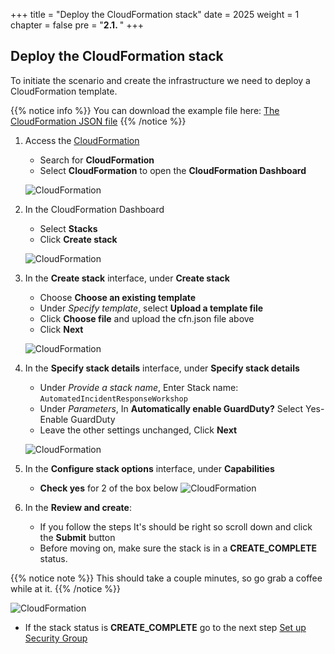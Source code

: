 +++
title = "Deploy the CloudFormation stack"
date = 2025
weight = 1
chapter = false
pre = "<b>2.1. </b>"
+++

## Deploy the CloudFormation stack

To initiate the scenario and create the infrastructure we need to deploy a CloudFormation template.

{{% notice info %}}
You can download the example file here: [The CloudFormation JSON file](files/cfn.json)
{{% /notice %}}


1. Access the [CloudFormation](https://us-east-1.console.aws.amazon.com/cloudformation/home?region=us-east-1#/stacks/create)

   - Search for **CloudFormation**
   - Select **CloudFormation** to open the **CloudFormation Dashboard**

   ![CloudFormation](/images/1/CloudFormation.png)

2. In the CloudFormation Dashboard

   - Select **Stacks**
   - Click **Create stack**

   ![CloudFormation](/images/1/Stack.png?width=90pc)

3. In the **Create stack** interface, under **Create stack**

   - Choose **Choose an existing template**
   - Under _Specify template_, select **Upload a template file**
   - Click **Choose file** and upload the cfn.json file above
   - Click **Next**

   ![CloudFormation](/images/1/Create_stack.png?width=90pc)

4. In the **Specify stack details** interface, under **Specify stack details**

   - Under _Provide a stack name_, Enter Stack name: `AutomatedIncidentResponseWorkshop`
   - Under _Parameters_, In **Automatically enable GuardDuty?** Select Yes-Enable GuardDuty 
   - Leave the other settings unchanged, Click **Next**

   ![CloudFormation](/images/1/Specify_stack_details.png?width=90pc)

5. In the **Configure stack options** interface, under **Capabilities**

   - **Check yes** for 2 of the box below
     ![CloudFormation](/images/1/Capabilities.png?width=90pc)

6. In the **Review and create**:
   - If you follow the steps It's should be right so scroll down and click the **Submit** button
   - Before moving on, make sure the stack is in a **CREATE_COMPLETE** status.

{{% notice note %}}
This should take a couple minutes, so go grab a coffee while at it.
{{% /notice %}}

   ![CloudFormation](/images/1/Stack_create_complete.png?width=90pc)

   - If the stack status is **CREATE_COMPLETE** go to the next step [Set up Security Group](../2.2-Set-up-Security-Group)

